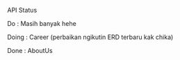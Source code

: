 API Status 

Do : Masih banyak hehe


Doing : Career (perbaikan ngikutin ERD terbaru kak chika)


Done : AboutUs
